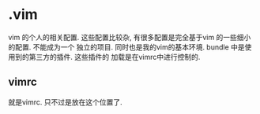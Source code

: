 .vim
====
vim 的个人的相关配置. 
这些配置比较杂, 有很多配置是完全基于vim 的一些细小的配置. 不能成为一个
独立的项目.
同时也是我的vim的基本环境. bundle 中是使用到的第三方的插件. 这些插件的
加载是在vimrc中进行控制的. 

vimrc 
------
就是vimrc. 只不过是放在这个位置了.

